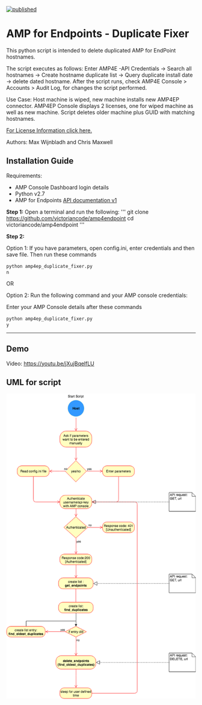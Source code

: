 [![published](https://static.production.devnetcloud.com/codeexchange/assets/images/devnet-published.svg)](https://developer.cisco.com/codeexchange/github/repo/victoriancode/amp4endpoint)
# AMP for Endpoints - Duplicate Fixer
This python script is intended to delete duplicated AMP for EndPoint hostnames.

The script executes as follows: Enter AMP4E -API Credentials -> Search all hostnames -> Create hostname duplicate list -> Query duplicate install date -> delete dated hostname. After the script runs, check AMP4E Console > Accounts > Audit Log, for changes the script performed.

Use Case: Host machine is wiped, new machine installs new AMP4EP connector. AMP4EP Console displays 2 licenses, one for wiped machine as well as new machine. Script deletes older machine plus GUID with matching hostnames.

[For License Information click here.](./LICENSE)

Authors: Max Wijnbladh and Chris Maxwell

## Installation Guide
Requirements: 
 - AMP Console Dashboard login details 
 - Python v2.7
 - AMP for Endpoints [API documentation v1](https://api-docs.amp.cisco.com/api_resources?api_host=api.eu.amp.cisco.com&api_version=v1)
 
 **Step 1:**
 Open a terminal and run the following:
 '''
 git clone https://github.com/victoriancode/amp4endpoint
 cd victoriancode/amp4endpoint
 '''
 
 **Step 2:**
 
 Option 1: If you have parameters, open config.ini, enter credentials and then save file. Then run these commands
 ```
 python amp4ep_duplicate_fixer.py
 n
 ```
 
 OR
 
 Option 2: Run the following command and your AMP console credentials:
 
 Enter your AMP Console details after these commands
 ```
 python amp4ep_duplicate_fixer.py
 y
 ```
 _____
## Demo
Video: https://youtu.be/jXujBqelfLU

## UML for script

![](AMP4EP_Duplicator.png)
